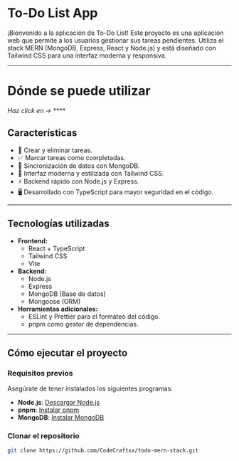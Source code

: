 # **To-Do List App**

¡Bienvenido a la aplicación de To-Do List! Este proyecto es una aplicación web que permite a los usuarios gestionar sus tareas pendientes. Utiliza el stack MERN (MongoDB, Express, React y Node.js) y está diseñado con Tailwind CSS para una interfaz moderna y responsiva.

---
# **Dónde se puede utilizar**
*Haz click en ->* ****

## **Características**
- 📝 Crear y eliminar tareas.
- ✅ Marcar tareas como completadas.
- 🔄 Sincronización de datos con MongoDB.
- 🌟 Interfaz moderna y estilizada con Tailwind CSS.
- ⚡ Backend rápido con Node.js y Express.
- 🖥️ Desarrollado con TypeScript para mayor seguridad en el código.

---

## **Tecnologías utilizadas**
- **Frontend:**
  - React + TypeScript
  - Tailwind CSS
  - Vite
- **Backend:**
  - Node.js
  - Express
  - MongoDB (Base de datos)
  - Mongoose (ORM)
- **Herramientas adicionales:**
  - ESLint y Prettier para el formateo del código.
  - pnpm como gestor de dependencias.

---
## **Cómo ejecutar el proyecto**

### **Requisitos previos**
Asegúrate de tener instalados los siguientes programas:
- **Node.js**: [Descargar Node.js](https://nodejs.org/)
- **pnpm**: [Instalar pnpm](https://pnpm.io/installation)
- **MongoDB**: [Instalar MongoDB](https://www.mongodb.com/try/download/community)

### **Clonar el repositorio**
```bash
git clone https://github.com/CodeCraftxx/todo-mern-stack.git